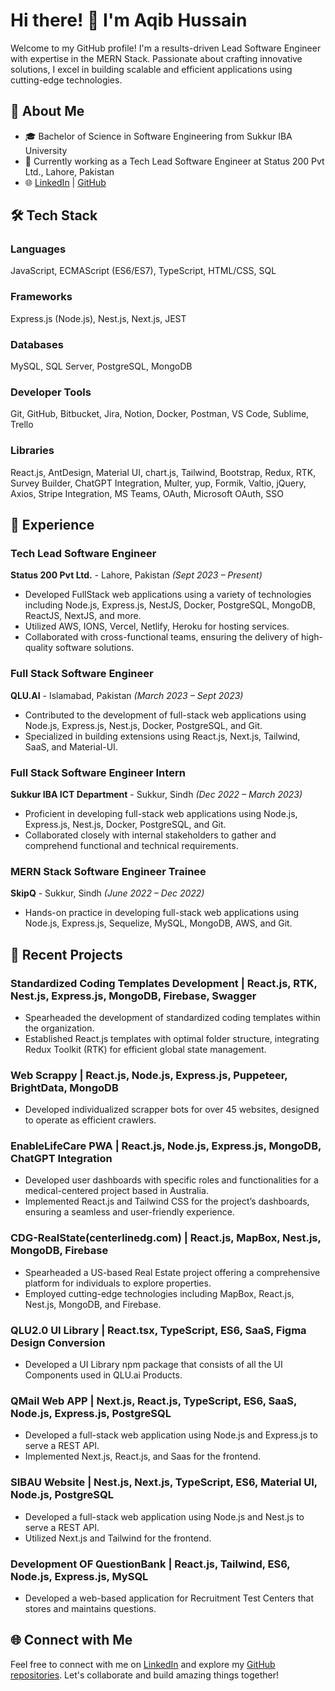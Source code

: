 # Hi there! 👋 I'm Aqib Hussain

Welcome to my GitHub profile! I'm a results-driven Lead Software Engineer with expertise in the MERN Stack. Passionate about crafting innovative solutions, I excel in building scalable and efficient applications using cutting-edge technologies.

## 🚀 About Me

- 🎓 Bachelor of Science in Software Engineering from Sukkur IBA University
- 💼 Currently working as a Tech Lead Software Engineer at Status 200 Pvt Ltd., Lahore, Pakistan
- 🌐 [LinkedIn](https://linkedin.com/in/aqib-hussain-turi) | [GitHub](https://github.com/AqibTuri)

## 🛠️ Tech Stack

### Languages
JavaScript, ECMAScript (ES6/ES7), TypeScript, HTML/CSS, SQL

### Frameworks
Express.js (Node.js), Nest.js, Next.js, JEST

### Databases
MySQL, SQL Server, PostgreSQL, MongoDB

### Developer Tools
Git, GitHub, Bitbucket, Jira, Notion, Docker, Postman, VS Code, Sublime, Trello

### Libraries
React.js, AntDesign, Material UI, chart.js, Tailwind, Bootstrap, Redux, RTK, Survey Builder, ChatGPT Integration, Multer, yup, Formik, Valtio, jQuery, Axios, Stripe Integration, MS Teams, OAuth, Microsoft OAuth, SSO

## 🌟 Experience

### Tech Lead Software Engineer
**Status 200 Pvt Ltd.** - Lahore, Pakistan _(Sept 2023 – Present)_

- Developed FullStack web applications using a variety of technologies including Node.js, Express.js, NestJS, Docker, PostgreSQL, MongoDB, ReactJS, NextJS, and more.
- Utilized AWS, IONS, Vercel, Netlify, Heroku for hosting services.
- Collaborated with cross-functional teams, ensuring the delivery of high-quality software solutions.

### Full Stack Software Engineer
**QLU.AI** - Islamabad, Pakistan _(March 2023 – Sept 2023)_

- Contributed to the development of full-stack web applications using Node.js, Express.js, Nest.js, Docker, PostgreSQL, and Git.
- Specialized in building extensions using React.js, Next.js, Tailwind, SaaS, and Material-UI.

### Full Stack Software Engineer Intern
**Sukkur IBA ICT Department** - Sukkur, Sindh _(Dec 2022 – March 2023)_

- Proficient in developing full-stack web applications using Node.js, Express.js, Nest.js, Docker, PostgreSQL, and Git.
- Collaborated closely with internal stakeholders to gather and comprehend functional and technical requirements.

### MERN Stack Software Engineer Trainee
**SkipQ** - Sukkur, Sindh _(June 2022 – Dec 2022)_

- Hands-on practice in developing full-stack web applications using Node.js, Express.js, Sequelize, MySQL, MongoDB, AWS, and Git.

## 🔨 Recent Projects

### Standardized Coding Templates Development | React.js, RTK, Nest.js, Express.js, MongoDB, Firebase, Swagger

- Spearheaded the development of standardized coding templates within the organization.
- Established React.js templates with optimal folder structure, integrating Redux Toolkit (RTK) for efficient global state management.

### Web Scrappy | React.js, Node.js, Express.js, Puppeteer, BrightData, MongoDB

- Developed individualized scrapper bots for over 45 websites, designed to operate as efficient crawlers.

### EnableLifeCare PWA | React.js, Node.js, Express.js, MongoDB, ChatGPT Integration

- Developed user dashboards with specific roles and functionalities for a medical-centered project based in Australia.
- Implemented React.js and Tailwind CSS for the project’s dashboards, ensuring a seamless and user-friendly experience.

### CDG-RealState(centerlinedg.com) | React.js, MapBox, Nest.js, MongoDB, Firebase

- Spearheaded a US-based Real Estate project offering a comprehensive platform for individuals to explore properties.
- Employed cutting-edge technologies including MapBox, React.js, Nest.js, MongoDB, and Firebase.

### QLU2.0 UI Library | React.tsx, TypeScript, ES6, SaaS, Figma Design Conversion

- Developed a UI Library npm package that consists of all the UI Components used in QLU.ai Products.

### QMail Web APP | Next.js, React.js, TypeScript, ES6, SaaS, Node.js, Express.js, PostgreSQL

- Developed a full-stack web application using Node.js and Express.js to serve a REST API.
- Implemented Next.js, React.js, and Saas for the frontend.

### SIBAU Website | Nest.js, Next.js, TypeScript, ES6, Material UI, Node.js, PostgreSQL

- Developed a full-stack web application using Node.js and Nest.js to serve a REST API.
- Utilized Next.js and Tailwind for the frontend.

### Development OF QuestionBank | React.js, Tailwind, ES6, Node.js, Express.js, MySQL

- Developed a web-based application for Recruitment Test Centers that stores and maintains questions.

## 🌐 Connect with Me

Feel free to connect with me on [LinkedIn](https://linkedin.com/in/aqib-hussain-turi) and explore my [GitHub repositories](https://github.com/AqibTuri). Let's collaborate and build amazing things together!
